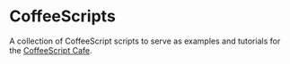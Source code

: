 CoffeeScripts
=============

A collection of CoffeeScript scripts to serve as examples and tutorials for the
[CoffeeScript Cafe](http://coffeescriptcafe.com).

